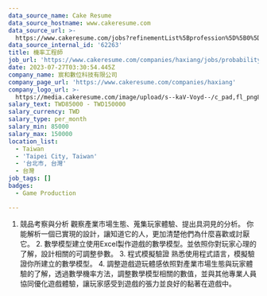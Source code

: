 ```yaml
---
data_source_name: Cake Resume
data_source_hostname: www.cakeresume.com
data_source_url: >-
  https://www.cakeresume.com/jobs?refinementList%5Bprofession%5D%5B0%5D=game-production&range%5Bsalary_range%5D%5Bmin%5D=100000
data_source_internal_id: '62263'
title: 機率工程師
job_url: 'https://www.cakeresume.com/companies/haxiang/jobs/probability-engineer-4f6e1e'
date: 2023-07-27T03:30:54.445Z
company_name: 宸和數位科技有限公司
company_page_url: 'https://www.cakeresume.com/companies/haxiang'
company_logo_url: >-
  https://media.cakeresume.com/image/upload/s--kaV-Voyd--/c_pad,fl_png8,h_200,w_200/v1701767644/wqxzuzqc45v94hm3jorc.png
salary_text: TWD85000 - TWD150000
salary_currency: TWD
salary_type: per_month
salary_min: 85000
salary_max: 150000
location_list:
  - Taiwan
  - 'Taipei City, Taiwan'
  - '台北市, 台灣'
  - 台灣
job_tags: []
badges:
  - Game Production

---
```


1. 競品考察與分析 觀察產業市場生態、蒐集玩家體驗、提出具洞見的分析。 你能解析一個已實現的設計，讓知道它的人，更加清楚他們為什麼喜歡或討厭它。 2. 數學模型建立使用Excel製作遊戲的數學模型。並依照你對玩家心理的了解，設計相關的可調整參數。 3. 程式模擬驗證 熟悉使用程式語言，模擬驗證你所建立的數學模型。 4. 調整遊戲遊玩體感依照對產業市場生態與玩家體驗的了解，透過數學機率方法，調整數學模型相關的數值，並與其他專業人員協同優化遊戲體驗，讓玩家感受到遊戲的張力並良好的黏著在遊戲中。